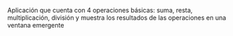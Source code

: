 Aplicación que cuenta con 4 operaciones básicas: suma, resta, multiplicación, división y muestra los resultados de las operaciones en una ventana emergente
